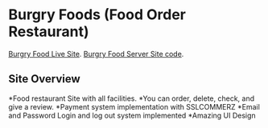 # Burgry Foods (Food Order Restaurant)

 [Burgry Food Live Site](https://burgry-food.web.app/).
 [Burgry Food Server Site code](https://github.com/nirub-khan/Burgry-food-server).

## Site Overview
*Food restaurant Site with all facilities.
*You can order, delete, check, and give a review.
*Payment system  implementation with SSLCOMMERZ
*Email and Password Login and log out system implemented
*Amazing UI Design



